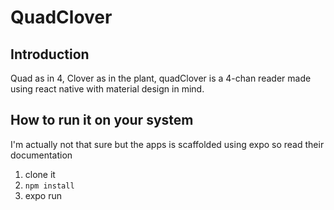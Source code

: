 # QuadClover

## Introduction

Quad as in 4, Clover as in the plant, quadClover is a 4-chan reader made using react native with material design in mind.

## How to run it on your system

I'm actually not that sure but the apps is scaffolded using expo so read their documentation

1. clone it
2. `npm install`
3. expo run
